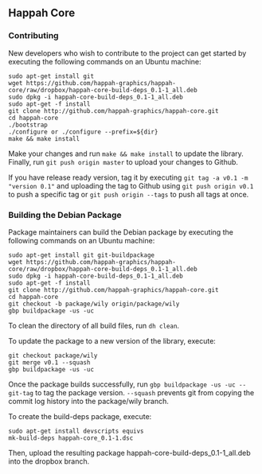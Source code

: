 ## Happah Core

### Contributing

New developers who wish to contribute to the project can get started by executing the following commands on an Ubuntu machine:

```
sudo apt-get install git
wget https://github.com/happah-graphics/happah-core/raw/dropbox/happah-core-build-deps_0.1-1_all.deb
sudo dpkg -i happah-core-build-deps_0.1-1_all.deb
sudo apt-get -f install
git clone http://github.com/happah-graphics/happah-core.git
cd happah-core
./bootstrap
./configure or ./configure --prefix=${dir}
make && make install
```

Make your changes and run ``` make && make install ``` to update the library.  Finally, run ``` git push origin master ``` to upload your changes to Github.

If you have release ready version, tag it by executing ``` git tag -a v0.1 -m "version 0.1" ``` and uploading the tag to Github using ``` git push origin v0.1 ``` to push a specific tag or ``` git push origin --tags ``` to push all tags at once.

### Building the Debian Package

Package maintainers can build the Debian package by executing the following commands on an Ubuntu machine:

```
sudo apt-get install git git-buildpackage
wget https://github.com/happah-graphics/happah-core/raw/dropbox/happah-core-build-deps_0.1-1_all.deb
sudo dpkg -i happah-core-build-deps_0.1-1_all.deb
sudo apt-get -f install
git clone http://github.com/happah-graphics/happah-core.git
cd happah-core
git checkout -b package/wily origin/package/wily
gbp buildpackage -us -uc
```

To clean the directory of all build files, run ``` dh clean ```.

To update the package to a new version of the library, execute:

```
git checkout package/wily
git merge v0.1 --squash
gbp buildpackage -us -uc
```

Once the package builds successfully, run ``` gbp buildpackage -us -uc --git-tag ``` to tag the package version.  ``` --squash ``` prevents git from copying the commit log history into the package/wily branch.

To create the build-deps package, execute:

```
sudo apt-get install devscripts equivs
mk-build-deps happah-core_0.1-1.dsc
```

Then, upload the resulting package happah-core-build-deps_0.1-1_all.deb into the dropbox branch.

